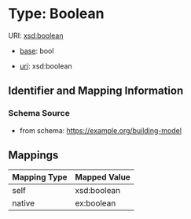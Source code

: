 # Type: Boolean 



URI: [xsd:boolean](http://www.w3.org/2001/XMLSchema#boolean)

* [base](https://w3id.org/linkml/base): bool

* [uri](https://w3id.org/linkml/uri): xsd:boolean








## Identifier and Mapping Information






### Schema Source


* from schema: https://example.org/building-model




## Mappings

| Mapping Type | Mapped Value |
| ---  | ---  |
| self | xsd:boolean |
| native | ex:boolean |


